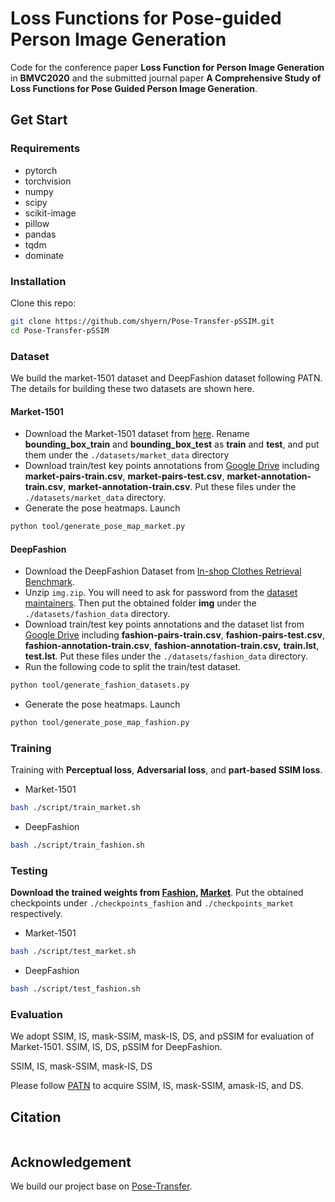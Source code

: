 # Loss Functions for Pose-guided Person Image Generation

Code for the conference paper **Loss Function for Person Image Generation** in **BMVC2020** and the submitted journal paper **A Comprehensive Study of Loss Functions for Pose Guided Person Image Generation**.

## Get Start

### Requirements

* pytorch
* torchvision
* numpy
* scipy
* scikit-image
* pillow
* pandas
* tqdm
* dominate

### Installation

Clone this repo:

```bash
git clone https://github.com/shyern/Pose-Transfer-pSSIM.git
cd Pose-Transfer-pSSIM
```

### Dataset

We build the market-1501 dataset and DeepFashion dataset following PATN. The details for building these two datasets are shown here.

#### Market-1501

- Download the Market-1501 dataset from [here](http://www.liangzheng.com.cn/Project/project_reid.html). Rename **bounding_box_train** and **bounding_box_test** as **train** and **test**, and put them under the `./datasets/market_data` directory
- Download train/test key points annotations from [Google Drive](https://drive.google.com/drive/folders/1fZCN_FZUAuCqC533qd9L3OWyf4w_vnI8?usp=sharing) including **market-pairs-train.csv**, **market-pairs-test.csv**, **market-annotation-train.csv**, **market-annotation-train.csv**. Put these files under the  `./datasets/market_data` directory.
- Generate the pose heatmaps. Launch

```bash
python tool/generate_pose_map_market.py
```


#### DeepFashion

- Download the DeepFashion Dataset from [In-shop Clothes Retrieval Benchmark](https://drive.google.com/drive/folders/0B7EVK8r0v71pYkd5TzBiclMzR00). 
- Unzip `img.zip`. You will need to ask for password from the [dataset maintainers](http://mmlab.ie.cuhk.edu.hk/projects/DeepFashion/InShopRetrieval.html). Then put the obtained folder **img** under the `./datasets/fashion_data` directory. 
- Download train/test key points annotations and the dataset list from [Google Drive](https://drive.google.com/drive/folders/17RrcoCJWsBWnfHGmj6DJ-DLxHhKeWY7c?usp=sharing) including **fashion-pairs-train.csv**, **fashion-pairs-test.csv**, **fashion-annotation-train.csv**, **fashion-annotation-train.csv,** **train.lst**, **test.lst**. Put these files under the  `./datasets/fashion_data` directory.
- Run the following code to split the train/test dataset.

```bash
python tool/generate_fashion_datasets.py
```

- Generate the pose heatmaps. Launch

```bash
python tool/generate_pose_map_fashion.py
```


### Training

Training with **Perceptual loss**, **Adversarial loss**, and **part-based SSIM loss**.

- Market-1501

```bash
bash ./script/train_market.sh
```

- DeepFashion

```bash
bash ./script/train_fashion.sh
```

### Testing

**Download the trained weights from [Fashion](https://drive.google.com/drive/folders/1BPkEx8ERVJlEZhgn_ps1nYiEmiC43jS6?usp=sharing),  [Market](https://drive.google.com/drive/folders/10KEG6-DNFPpw-OHdoTeCYTcOFm1oFwWY?usp=sharing)**. Put the obtained checkpoints under `./checkpoints_fashion` and `./checkpoints_market` respectively.

- Market-1501

```bash
bash ./script/test_market.sh
```

- DeepFashion

```bash
bash ./script/test_fashion.sh
```

### Evaluation

We adopt SSIM, IS, mask-SSIM, mask-IS, DS, and pSSIM for evaluation of Market-1501. SSIM, IS, DS, pSSIM for DeepFashion.

  SSIM, IS, mask-SSIM, mask-IS, DS

  Please follow [PATN]() to acquire SSIM, IS, mask-SSIM, amask-IS, and DS.


## Citation

```tex


```

## Acknowledgement

We build our project base on  [Pose-Transfer](https://github.com/tengteng95/Pose-Transfer).

